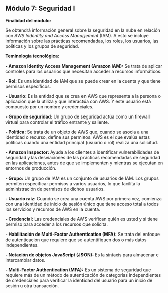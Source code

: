 ## Módulo 7: Seguridad I

**Finalidad del módulo:** 

Se obtendrá información general sobre la seguridad en la nube en relación con *AWS Indentity and Access Management* (IAM). A esto se incluye información sobre las prácticas recomendadas, los roles, los usuarios, las políticas y los grupos de seguridad.

**Teminología tecnológica:**

**- Amazon Identity Access Management (Amazon IAM):** Se trata de aplicar controles para los usuarios que necesitan acceder a recursos informáticos.

**- Rol:** Es una identidad de IAM que se puede crear en la cuenta y que tiene permisos específicos.

**- Usuario:** Es la entidad que se crea en AWS que representa a la persona o aplicación que la utiliza y que interactúa con AWS. Y este usuario está compuesto por un nombre y credenciales. 

**- Grupo de seguridad:** Un grupo de seguridad actúa como un firewall virtual para controlar el tráfico entrante y saliente.

**- Política:** Se trata de un objeto de AWS que, cuando se asocia a una identidad o recurso, define sus permisos. AWS es el que evalúa estas políticas cuando una entidad principal (usuario o rol) realiza una solicitud.

**- Amazon  Inspector:** Ayuda a los clientes a identificar vulnerabilidades de seguridad y las desviaciones de las prácticas recomendadas de seguridad en las aplicaciones, antes de que se implementen y mientras se ejecutan en entornos de producción. 

**- Grupo:** Un grupo de IAM es un conjunto de usuarios de IAM. Los grupos permiten especificar permisos a varios usuarios, lo que facilita la administración de permisos de dichos usuarios. 

**- Usuario raíz:** Cuando se crea una cuenta AWS por primera vez, comienza con una identidad de inicio de sesión único que tiene acceso total a todos los servicios y recursos de AWS en la cuenta.

**- Credencial:** Las credenciales de AWS verifican quién es usted y si tiene permiso para acceder a los recursos que solicita. 

**- Habilitación de Multi-Factor Authentication (MFA):** Se trata del enfoque de autenticación que requiere que se autentifiquen dos o más datos independientes.

**- Notación de objetos JavaScript (JSON):** Es la sintaxis para almacenar e intercambiar datos.

**- Multi-Factor Authentication (MFA):** Es un sistema de seguridad que requiere más de un método de autenticación de categorías independientes de credenciales para verificar la identidad del usuario para un inicio de sesión u otra transacción. 